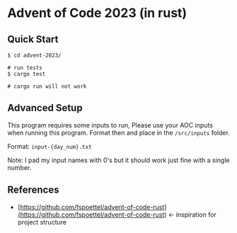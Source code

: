 # Advent of Code 2023 (in rust)

## Quick Start

```console
$ cd advent-2023/

# run tests
$ cargo test

# cargo run will not work
```

## Advanced Setup

This program requires some inputs to run, Please use your AOC inputs when running this program. Format then and place in the `/src/inputs` folder.

Format: `input-{day_num}.txt`

Note: I pad my input names with 0's but it should work just fine with a single number.

## References

- [https://github.com/fspoettel/advent-of-code-rust](https://github.com/fspoettel/advent-of-code-rust) <- inspiration for project structure